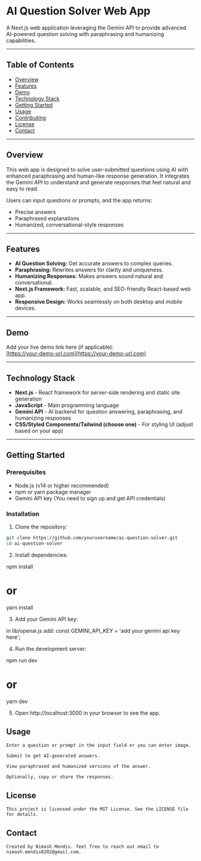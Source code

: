 # AI Question Solver Web App

A Next.js web application leveraging the Gemini API to provide advanced AI-powered question solving with paraphrasing and humanizing capabilities.

---

## Table of Contents

- [Overview](#overview)  
- [Features](#features)  
- [Demo](#demo)  
- [Technology Stack](#technology-stack)  
- [Getting Started](#getting-started)  
- [Usage](#usage)  
- [Contributing](#contributing)  
- [License](#license)  
- [Contact](#contact)

---

## Overview

This web app is designed to solve user-submitted questions using AI with enhanced paraphrasing and human-like response generation. It integrates the Gemini API to understand and generate responses that feel natural and easy to read.

Users can input questions or prompts, and the app returns:

- Precise answers
- Paraphrased explanations
- Humanized, conversational-style responses

---

## Features

- **AI Question Solving:** Get accurate answers to complex queries.
- **Paraphrasing:** Rewrites answers for clarity and uniqueness.
- **Humanizing Responses:** Makes answers sound natural and conversational.
- **Next.js Framework:** Fast, scalable, and SEO-friendly React-based web app.
- **Responsive Design:** Works seamlessly on both desktop and mobile devices.

---

## Demo

Add your live demo link here (if applicable):  
[https://your-demo-url.com](https://your-demo-url.com)

---

## Technology Stack

- **Next.js** - React framework for server-side rendering and static site generation
- **JavaScript** - Main programming language
- **Gemini API** - AI backend for question answering, paraphrasing, and humanizing responses
- **CSS/Styled Components/Tailwind (choose one)** - For styling UI (adjust based on your app)

---

## Getting Started

### Prerequisites

- Node.js (v14 or higher recommended)
- npm or yarn package manager
- Gemini API key (You need to sign up and get API credentials)

### Installation

1. Clone the repository:

```bash
git clone https://github.com/yourusername/ai-question-solver.git
cd ai-question-solver
```

2. Install dependencies:

npm install
# or
yarn install

3. Add your Gemini API key:

in lib/openai.js
add:
    const GEMINI_API_KEY = 'add your gemini api key here';

4. Run the development server:

npm run dev
# or
yarn dev

5. Open http://localhost:3000 in your browser to see the app.

## Usage
    
    Enter a question or prompt in the input field or you can enter image.

    Submit to get AI-generated answers.

    View paraphrased and humanized versions of the answer.

    Optionally, copy or share the responses.

## License
    
    This project is licensed under the MIT License. See the LICENSE file for details.

## Contact

    Created by Nimash Mendis. feel free to reach out email to nimash.mendis0202@gmail.com.